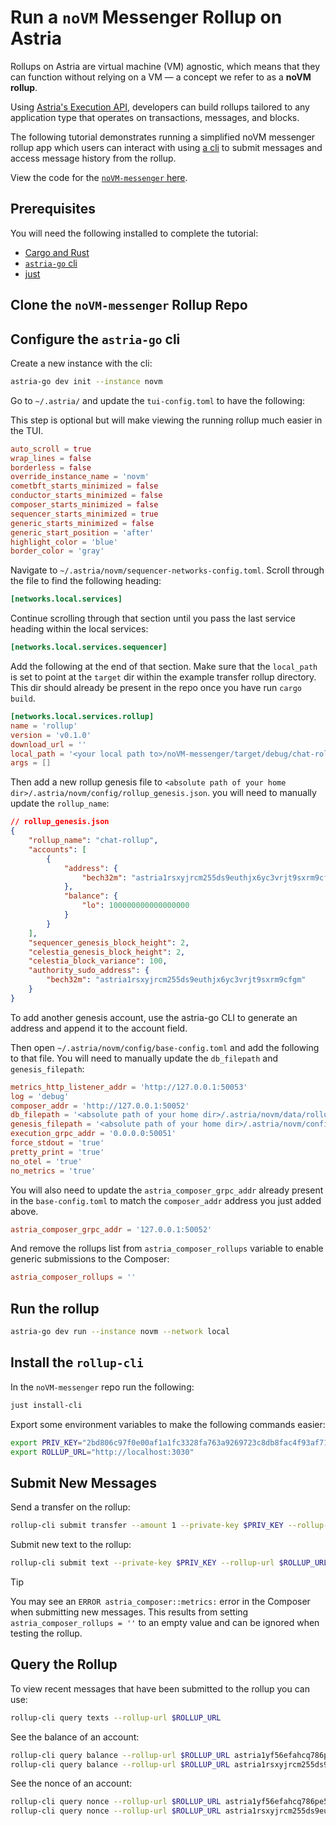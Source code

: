 # Run a `noVM` Messenger Rollup on Astria

Rollups on Astria are virtual machine (VM) agnostic, which means that they can
function without relying on a VM — a concept we refer to as a **noVM rollup**.

Using [Astria's Execution API](../developer/apis.md#execution-apis), developers
can build rollups tailored to any application type that operates on
transactions, messages, and blocks.

The following tutorial demonstrates running a simplified noVM messenger rollup
app which users can interact with using [a cli](#install-the-rollup-cli) to
submit messages and access message history from the rollup.

View the code for the [`noVM-messenger` here](https://github.com/astriaorg/noVM-messenger).

## Prerequisites

You will need the following installed to complete the tutorial:

- [Cargo and Rust](https://www.rust-lang.org/tools/install)
- [`astria-go`
  cli](https://docs.astria.org/developer/astria-go/astria-go-installation)
- [just](https://github.com/casey/just)

## Clone the `noVM-messenger` Rollup Repo

<!--@include: ../components/_clone-novm-messenger.md-->

## Configure the `astria-go` cli

Create a new instance with the cli:

```bash
astria-go dev init --instance novm
```

Go to `~/.astria/` and update the `tui-config.toml` to have the following:

This step is optional but will make viewing the running rollup much easier in
the TUI.

```toml
auto_scroll = true
wrap_lines = false
borderless = false
override_instance_name = 'novm'
cometbft_starts_minimized = false
conductor_starts_minimized = false
composer_starts_minimized = false
sequencer_starts_minimized = true
generic_starts_minimized = false
generic_start_position = 'after'
highlight_color = 'blue'
border_color = 'gray'
```

Navigate to `~/.astria/novm/sequencer-networks-config.toml`. Scroll through the
file to find the following heading:

```toml
[networks.local.services]
```

Continue scrolling through that section until you pass the last service heading
within the local services:

```toml
[networks.local.services.sequencer]
```

Add the following at the end of that section. Make sure that the `local_path` is
set to point at the `target` dir within the example transfer rollup directory.
This dir should already be present in the repo once you have run `cargo build`.

```toml {5}
[networks.local.services.rollup]
name = 'rollup'
version = 'v0.1.0'
download_url = ''
local_path = '<your local path to>/noVM-messenger/target/debug/chat-rollup'
args = []
```

Then add a new rollup genesis file to `<absolute path of your home dir>/.astria/novm/config/rollup_genesis.json`.
you will need to manually update the `rollup_name`:

```json
// rollup_genesis.json
{
    "rollup_name": "chat-rollup",
    "accounts": [
        {
            "address": {
                "bech32m": "astria1rsxyjrcm255ds9euthjx6yc3vrjt9sxrm9cfgm"
            },
            "balance": {
                "lo": 100000000000000000
            }
        }
    ],
    "sequencer_genesis_block_height": 2,
    "celestia_genesis_block_height": 2,
    "celestia_block_variance": 100,
    "authority_sudo_address": {
        "bech32m": "astria1rsxyjrcm255ds9euthjx6yc3vrjt9sxrm9cfgm"
    }
}
```

To add another genesis account, use the astria-go CLI to generate
an address and append it to the account field.

Then open `~/.astria/novm/config/base-config.toml` and add the following to that
file. You will need to manually update the `db_filepath` and `genesis_filepath`:

```toml {4}
metrics_http_listener_addr = 'http://127.0.0.1:50053'
log = 'debug'
composer_addr = 'http://127.0.0.1:50052'
db_filepath = '<absolute path of your home dir>/.astria/novm/data/rollup_data'
genesis_filepath = '<absolute path of your home dir>/.astria/novm/config/rollup_genesis.json'
execution_grpc_addr = '0.0.0.0:50051'
force_stdout = 'true'
pretty_print = 'true'
no_otel = 'true'
no_metrics = 'true'
```

You will also need to update the `astria_composer_grpc_addr` already present in
the `base-config.toml` to match the `composer_addr` address you just added
above.

```toml
astria_composer_grpc_addr = '127.0.0.1:50052'
```

And remove the rollups list from `astria_composer_rollups` variable to enable
generic submissions to the Composer:

```toml
astria_composer_rollups = ''
```

## Run the rollup

```bash
astria-go dev run --instance novm --network local
```

## Install the `rollup-cli`

In the `noVM-messenger` repo run the following:

```bash
just install-cli
```

Export some environment variables to make the following commands easier:

```bash
export PRIV_KEY="2bd806c97f0e00af1a1fc3328fa763a9269723c8db8fac4f93af71db186d6e90"
export ROLLUP_URL="http://localhost:3030"
```

## Submit New Messages

Send a transfer on the rollup:

```bash
rollup-cli submit transfer --amount 1 --private-key $PRIV_KEY --rollup-url $ROLLUP_URL astria1yf56efahcq786pe5t7paknat40g6q4tsvqtql2
```

Submit new text to the rollup:

```bash
rollup-cli submit text --private-key $PRIV_KEY --rollup-url $ROLLUP_URL "a new message" "username"
```

> [!TIP]
> You may see an `ERROR astria_composer::metrics:` error in the Composer when
> submitting new messages. This results from setting `astria_composer_rollups =
> ''` to an empty value and can be ignored when testing the rollup.

## Query the Rollup

To view recent messages that have been submitted to the rollup you can use:

```bash
rollup-cli query texts --rollup-url $ROLLUP_URL
```

See the balance of an account:

```bash
rollup-cli query balance --rollup-url $ROLLUP_URL astria1yf56efahcq786pe5t7paknat40g6q4tsvqtql2
rollup-cli query balance --rollup-url $ROLLUP_URL astria1rsxyjrcm255ds9euthjx6yc3vrjt9sxrm9cfgm
```

See the nonce of an account:

```bash
rollup-cli query nonce --rollup-url $ROLLUP_URL astria1yf56efahcq786pe5t7paknat40g6q4tsvqtql2
rollup-cli query nonce --rollup-url $ROLLUP_URL astria1rsxyjrcm255ds9euthjx6yc3vrjt9sxrm9cfgm
```
